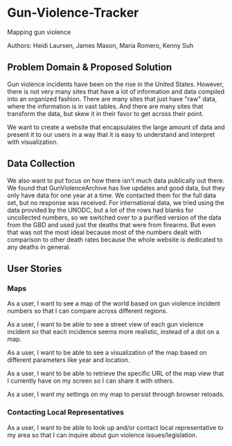 # Gun-Violence-Tracker
Mapping gun violence

Authors: Heidi Laursen, James Mason, Maria Romero, Kenny Suh

## Problem Domain \& Proposed Solution
Gun violence incidents have been on the rise in the United States. However, there is not very many sites that have a lot of information and data compiled into an organized fashion. There are many sites that just have "raw" data, where the information is in vast tables. And there are many sites that transform the data, but skew it in their favor to get across their point.

We want to create a website that encapsulates the large amount of data and present it to our users in a way that it is easy to understand and interpret with visualization.

## Data Collection
We also want to put focus on how there isn't much data publically out there. We found that GunViolenceArchive has live updates and good data, but they only have data for one year at a time. We contacted them for the full data set, but no response was received. For international data, we tried using the data provided by the UNODC, but a lot of the rows had blanks for uncollected numbers, so we switched over to a purified version of the data from the GBD and used just the deaths that were from firearms. But even that was not the most ideal because most of the numbers dealt with comparison to other death rates because the whole website is dedicated to any deaths in general.

## User Stories
### Maps
As a user, I want to see a map of the world based on gun violence incident numbers so that I can compare across different regions.

As a user, I want to be able to see a street view of each gun violence incident so that each incidence seems more realistic, instead of a dot on a map.

As a user, I want to be able to see a visualization of the map based on different parameters like year and location.

As a user, I want to be able to retrieve the specific URL of the map view that I currently have on my screen so I can share it with others.

As a user, I want my settings on my map to persist through browser reloads.

### Contacting Local Representatives
As a user, I want to be able to look up and/or contact local representative to my area so that I can inquire about gun violence issues/legislation.
